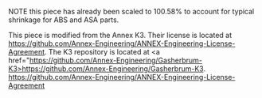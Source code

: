 NOTE this piece has already been scaled to 100.58% to account for typical shrinkage for ABS and ASA parts.  

This piece is modified from the Annex K3.   Their license is located at <a href="https://github.com/Annex-Engineering/ANNEX-Engineering-License-Agreement">https://github.com/Annex-Engineering/ANNEX-Engineering-License-Agreement</A>.  The K3 repository is located at <a href="https://github.com/Annex-Engineering/Gasherbrum-K3>https://github.com/Annex-Engineering/Gasherbrum-K3</A>.
https://github.com/Annex-Engineering/ANNEX-Engineering-License-Agreement
